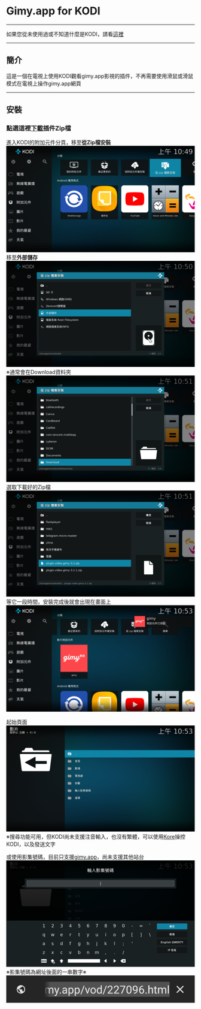 # Gimy.app for KODI
---
如果您從未使用過或不知道什麼是KODI，請看[這裡](Base.md)
***
## 簡介
這是一個在電視上使用KODI觀看gimy.app影視的插件，不再需要使用滑鼠或滑鼠模式在電視上操作gimy.app網頁
***
## 安裝
### 點選這裡[下載](https://github.com/Natsuhane-Ayari/plugin.video.gimy/releases/download/v4.2/plugin.video.gimy-4.2.zip)插件Zip檔

進入KODI的附加元件分頁，移至**從Zip檔安裝**
![img](ss/9.png)
移至**外部儲存**
![img](ss/13.png)
※通常會在Download資料夾
![img](ss/14.png)
選取下載好的Zip檔
![img](ss/15.png)
等它一段時間，安裝完成後就會出現在畫面上
![img](ss/17.png)

起始頁面
![img](ss/18.png)
※搜尋功能可用，但KODI尚未支援注音輸入，也沒有繁體，可以使用[Kore](https://play.google.com/store/apps/details?id=org.xbmc.kore)操控KODI，以及發送文字

或使用影集號碼，目前只支援[gimy.app](https://gimy.app/)，尚未支援其他站台
![img](ss/19.png)
※影集號碼為網址後面的一串數字※
![img](ss/20.png)
